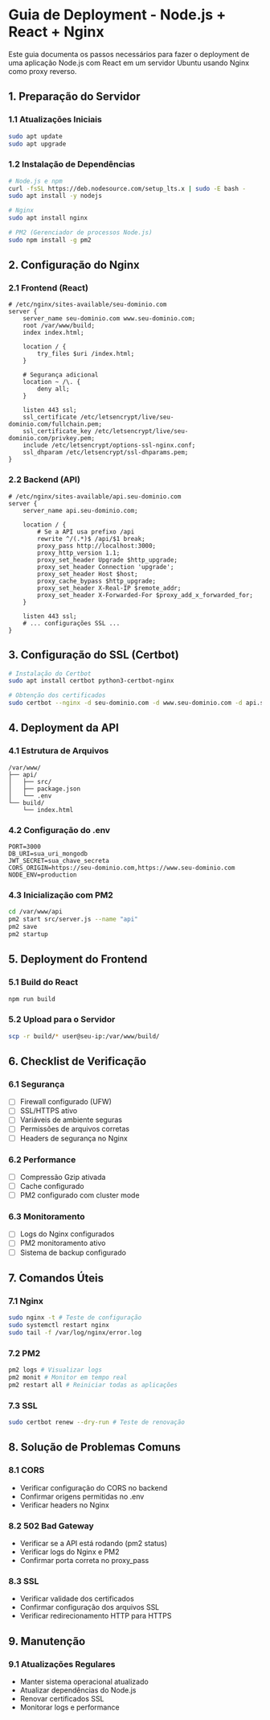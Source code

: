 # Guia de Deployment - Node.js + React + Nginx

Este guia documenta os passos necessários para fazer o deployment de uma aplicação Node.js com React em um servidor Ubuntu usando Nginx como proxy reverso.

## 1. Preparação do Servidor

### 1.1 Atualizações Iniciais
```bash
sudo apt update
sudo apt upgrade
```

### 1.2 Instalação de Dependências
```bash
# Node.js e npm
curl -fsSL https://deb.nodesource.com/setup_lts.x | sudo -E bash -
sudo apt install -y nodejs

# Nginx
sudo apt install nginx

# PM2 (Gerenciador de processos Node.js)
sudo npm install -g pm2
```

## 2. Configuração do Nginx

### 2.1 Frontend (React)
```nginx
# /etc/nginx/sites-available/seu-dominio.com
server {
    server_name seu-dominio.com www.seu-dominio.com;
    root /var/www/build;
    index index.html;

    location / {
        try_files $uri /index.html;
    }

    # Segurança adicional
    location ~ /\. {
        deny all;
    }

    listen 443 ssl;
    ssl_certificate /etc/letsencrypt/live/seu-dominio.com/fullchain.pem;
    ssl_certificate_key /etc/letsencrypt/live/seu-dominio.com/privkey.pem;
    include /etc/letsencrypt/options-ssl-nginx.conf;
    ssl_dhparam /etc/letsencrypt/ssl-dhparams.pem;
}
```

### 2.2 Backend (API)
```nginx
# /etc/nginx/sites-available/api.seu-dominio.com
server {
    server_name api.seu-dominio.com;

    location / {
        # Se a API usa prefixo /api
        rewrite ^/(.*)$ /api/$1 break;
        proxy_pass http://localhost:3000;
        proxy_http_version 1.1;
        proxy_set_header Upgrade $http_upgrade;
        proxy_set_header Connection 'upgrade';
        proxy_set_header Host $host;
        proxy_cache_bypass $http_upgrade;
        proxy_set_header X-Real-IP $remote_addr;
        proxy_set_header X-Forwarded-For $proxy_add_x_forwarded_for;
    }

    listen 443 ssl;
    # ... configurações SSL ...
}
```

## 3. Configuração do SSL (Certbot)

```bash
# Instalação do Certbot
sudo apt install certbot python3-certbot-nginx

# Obtenção dos certificados
sudo certbot --nginx -d seu-dominio.com -d www.seu-dominio.com -d api.seu-dominio.com
```

## 4. Deployment da API

### 4.1 Estrutura de Arquivos
```
/var/www/
├── api/
│   ├── src/
│   ├── package.json
│   └── .env
└── build/
    └── index.html
```

### 4.2 Configuração do .env
```env
PORT=3000
DB_URI=sua_uri_mongodb
JWT_SECRET=sua_chave_secreta
CORS_ORIGIN=https://seu-dominio.com,https://www.seu-dominio.com
NODE_ENV=production
```

### 4.3 Inicialização com PM2
```bash
cd /var/www/api
pm2 start src/server.js --name "api"
pm2 save
pm2 startup
```

## 5. Deployment do Frontend

### 5.1 Build do React
```bash
npm run build
```

### 5.2 Upload para o Servidor
```bash
scp -r build/* user@seu-ip:/var/www/build/
```

## 6. Checklist de Verificação

### 6.1 Segurança
- [ ] Firewall configurado (UFW)
- [ ] SSL/HTTPS ativo
- [ ] Variáveis de ambiente seguras
- [ ] Permissões de arquivos corretas
- [ ] Headers de segurança no Nginx

### 6.2 Performance
- [ ] Compressão Gzip ativada
- [ ] Cache configurado
- [ ] PM2 configurado com cluster mode

### 6.3 Monitoramento
- [ ] Logs do Nginx configurados
- [ ] PM2 monitoramento ativo
- [ ] Sistema de backup configurado

## 7. Comandos Úteis

### 7.1 Nginx
```bash
sudo nginx -t # Teste de configuração
sudo systemctl restart nginx
sudo tail -f /var/log/nginx/error.log
```

### 7.2 PM2
```bash
pm2 logs # Visualizar logs
pm2 monit # Monitor em tempo real
pm2 restart all # Reiniciar todas as aplicações
```

### 7.3 SSL
```bash
sudo certbot renew --dry-run # Teste de renovação
```

## 8. Solução de Problemas Comuns

### 8.1 CORS
- Verificar configuração do CORS no backend
- Confirmar origens permitidas no .env
- Verificar headers no Nginx

### 8.2 502 Bad Gateway
- Verificar se a API está rodando (pm2 status)
- Verificar logs do Nginx e PM2
- Confirmar porta correta no proxy_pass

### 8.3 SSL
- Verificar validade dos certificados
- Confirmar configuração dos arquivos SSL
- Verificar redirecionamento HTTP para HTTPS

## 9. Manutenção

### 9.1 Atualizações Regulares
- Manter sistema operacional atualizado
- Atualizar dependências do Node.js
- Renovar certificados SSL
- Monitorar logs e performance

